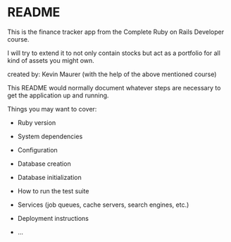 # README

This is the finance tracker app from the Complete Ruby on Rails Developer course.

I will try to extend it to not only contain stocks but act as a portfolio for all kind of assets you might own.

created by: Kevin Maurer (with the help of the above mentioned course)

This README would normally document whatever steps are necessary to get the
application up and running.

Things you may want to cover:

* Ruby version

* System dependencies

* Configuration

* Database creation

* Database initialization

* How to run the test suite

* Services (job queues, cache servers, search engines, etc.)

* Deployment instructions

* ...
